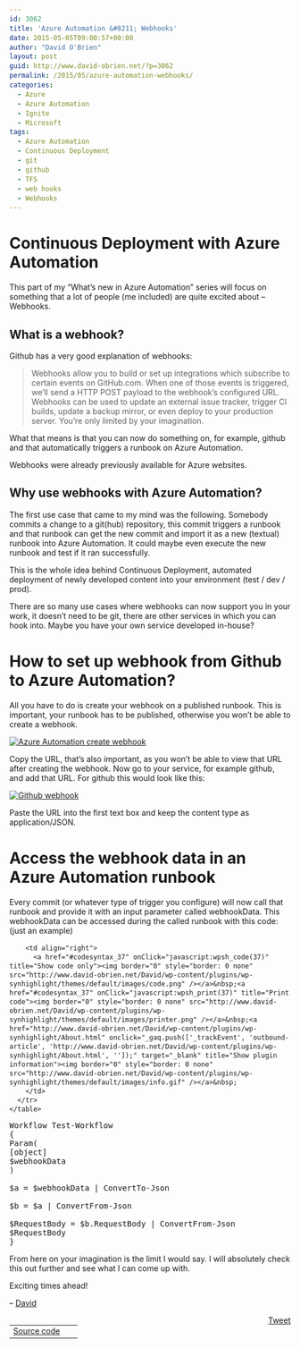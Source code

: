 ```yaml
---
id: 3062
title: 'Azure Automation &#8211; Webhooks'
date: 2015-05-05T09:00:57+00:00
author: "David O'Brien"
layout: post
guid: http://www.david-obrien.net/?p=3062
permalink: /2015/05/azure-automation-webhooks/
categories:
  - Azure
  - Azure Automation
  - Ignite
  - Microsoft
tags:
  - Azure Automation
  - Continuous Deployment
  - git
  - github
  - TFS
  - web hooks
  - Webhooks
---
```

# Continuous Deployment with Azure Automation

This part of my &#8220;What&#8217;s new in Azure Automation&#8221; series will focus on something that a lot of people (me included) are quite excited about &#8211; Webhooks.

## What is a webhook?

Github has a very good explanation of webhooks:

> Webhooks allow you to build or set up integrations which subscribe to certain events on GitHub.com. When one of those events is triggered, we’ll send a HTTP POST payload to the webhook’s configured URL. Webhooks can be used to update an external issue tracker, trigger CI builds, update a backup mirror, or even deploy to your production server. You’re only limited by your imagination.

What that means is that you can now do something on, for example, github and that automatically triggers a runbook on Azure Automation.
  
Webhooks were already previously available for Azure websites.

## Why use webhooks with Azure Automation?

The first use case that came to my mind was the following. Somebody commits a change to a git(hub) repository, this commit triggers a runbook and that runbook can get the new commit and import it as a new (textual) runbook into Azure Automation. It could maybe even execute the new runbook and test if it ran successfully.

This is the whole idea behind Continuous Deployment, automated deployment of newly developed content into your environment (test / dev / prod).

There are so many use cases where webhooks can now support you in your work, it doesn&#8217;t need to be git, there are other services in which you can hook into. Maybe you have your own service developed in-house?

# How to set up webhook from Github to Azure Automation?

All you have to do is create your webhook on a published runbook. This is important, your runbook has to be published, otherwise you won&#8217;t be able to create a webhook.

<a href="/media/2015/05/RB_Webhook.png" onclick="_gaq.push(['_trackEvent', 'outbound-article', '/media/2015/05/RB_Webhook.png', '']);" ><img class="img-responsive aligncenter wp-image-3064 size-medium" src="/media/2015/05/RB_Webhook-298x300.png" alt="Azure Automation create webhook" width="298" height="300" srcset="/media/2015/05/RB_Webhook-298x300.png 298w, /media/2015/05/RB_Webhook.png 624w" sizes="(max-width: 298px) 100vw, 298px" /></a>

Copy the URL, that&#8217;s also important, as you won&#8217;t be able to view that URL after creating the webhook. Now go to your service, for example github, and add that URL. For github this would look like this:

<a href="/media/2015/05/Github_Webhook.png" onclick="_gaq.push(['_trackEvent', 'outbound-article', '/media/2015/05/Github_Webhook.png', '']);" ><img class="img-responsive aligncenter wp-image-3065 size-medium" src="/media/2015/05/Github_Webhook-300x196.png" alt="Github webhook" width="300" height="196" srcset="/media/2015/05/Github_Webhook-300x196.png 300w, /media/2015/05/Github_Webhook.png 931w" sizes="(max-width: 300px) 100vw, 300px" /></a>

Paste the URL into the first text box and keep the content type as application/JSON.

# Access the webhook data in an Azure Automation runbook

Every commit (or whatever type of trigger you configure) will now call that runbook and provide it with an input parameter called webhookData. This webhookData can be accessed during the called runbook with this code: (just an example)

<div id="wpshdo_37" class="wp-synhighlighter-outer">
  <div id="wpshdt_37" class="wp-synhighlighter-expanded">
    <table border="0" width="100%">
      <tr>
        <td align="left" width="80%">
          <a name="#codesyntax_37"></a><a id="wpshat_37" class="wp-synhighlighter-title" href="#codesyntax_37"  onClick="javascript:wpsh_toggleBlock(37)" title="Click to show/hide code block">Source code</a>
        </td>
        
        <td align="right">
          <a href="#codesyntax_37" onClick="javascript:wpsh_code(37)" title="Show code only"><img border="0" style="border: 0 none" src="http://www.david-obrien.net/David/wp-content/plugins/wp-synhighlight/themes/default/images/code.png" /></a>&nbsp;<a href="#codesyntax_37" onClick="javascript:wpsh_print(37)" title="Print code"><img border="0" style="border: 0 none" src="http://www.david-obrien.net/David/wp-content/plugins/wp-synhighlight/themes/default/images/printer.png" /></a>&nbsp;<a href="http://www.david-obrien.net/David/wp-content/plugins/wp-synhighlight/About.html" onclick="_gaq.push(['_trackEvent', 'outbound-article', 'http://www.david-obrien.net/David/wp-content/plugins/wp-synhighlight/About.html', '']);" target="_blank" title="Show plugin information"><img border="0" style="border: 0 none" src="http://www.david-obrien.net/David/wp-content/plugins/wp-synhighlight/themes/default/images/info.gif" /></a>&nbsp;
        </td>
      </tr>
    </table>
  </div>
  
  <div id="wpshdi_37" class="wp-synhighlighter-inner" style="display: block;">
    <pre class="powershell" style="font-family:monospace;">Workflow Test<span class="sy0">-</span>Workflow
<span class="br0">&#123;</span>
<span class="kw3">Param</span><span class="br0">&#40;</span>
<span class="br0">[</span><span class="re3">object</span><span class="br0">]</span>
<span class="re0">$webhookData</span>
<span class="br0">&#41;</span>
&nbsp;
<span class="re0">$a</span> <span class="sy0">=</span> <span class="re0">$webhookData</span> <span class="sy0">|</span> ConvertTo<span class="sy0">-</span>Json 
&nbsp;
<span class="re0">$b</span> <span class="sy0">=</span> <span class="re0">$a</span> <span class="sy0">|</span> ConvertFrom<span class="sy0">-</span>Json
&nbsp;
<span class="re0">$RequestBody</span> <span class="sy0">=</span> <span class="re0">$b</span>.RequestBody <span class="sy0">|</span> ConvertFrom<span class="sy0">-</span>Json
<span class="re0">$RequestBody</span>
<span class="br0">&#125;</span></pre>
  </div>
</div>

From here on your imagination is the limit I would say. I will absolutely check this out further and see what I can come up with.

Exciting times ahead!

&#8211; <a href="http://www.twitter.com/david_obrien" onclick="_gaq.push(['_trackEvent', 'outbound-article', 'http://www.twitter.com/david_obrien', 'David']);" target="_blank">David</a> 

<div style="float: right; margin-left: 10px;">
  <a href="https://twitter.com/share" onclick="_gaq.push(['_trackEvent', 'outbound-article', 'https://twitter.com/share', 'Tweet']);" class="twitter-share-button" data-hashtags="Azure+Automation,Continuous+Deployment,git,github,TFS,web+hooks,Webhooks" data-count="vertical" data-url="http://www.david-obrien.net/2015/05/azure-automation-webhooks/">Tweet</a>
</div>
